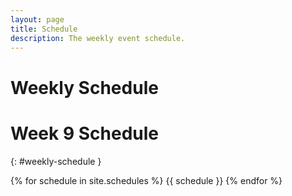 ```yaml
---
layout: page
title: Schedule
description: The weekly event schedule.
---
```


# Weekly Schedule

# Week 9 Schedule
{: #weekly-schedule }

{% for schedule in site.schedules %}
{{ schedule }}
{% endfor %}
